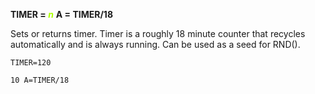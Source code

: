 **TIMER = <span style="color:#AAFF00;">*n*</span>**
**A = TIMER/18**

Sets or returns timer.  Timer is a roughly 18 minute counter that recycles automatically and is always running.  Can be used as a seed for RND().

```ecb2
TIMER=120
```

```ecb2
10 A=TIMER/18
```
